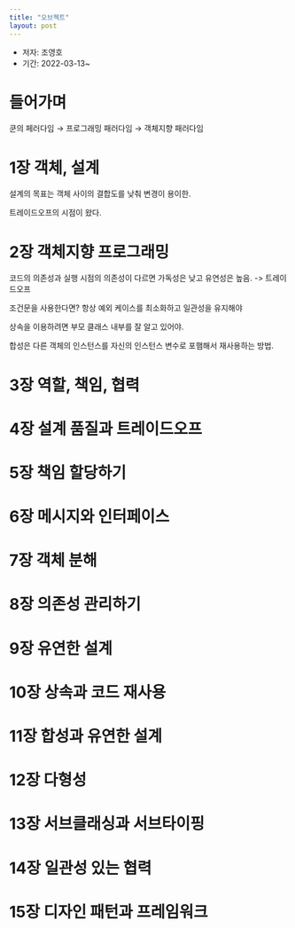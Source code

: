 ```yaml
---
title: "오브젝트"
layout: post
---
```


- 저자: 조영호
- 기간: 2022-03-13~

# 들어가며

쿤의 페러다임 → 프로그래밍 패러다임 → 객체지향 패러다임

# 1장 객체, 설계

설계의 목표는 객체 사이의 결합도를 낮춰 변경이 용이한.

트레이드오프의 시점이 왔다.

# 2장 객체지향 프로그래밍

코드의 의존성과 실행 시점의 의존성이 다르면 가독성은 낮고 유연성은 높음. -> 트레이드오프

조건문을 사용한다면? 항상 예외 케이스를 최소화하고 일관성을 유지해야

상속을 이용하려면 부모 클래스 내부를 잘 알고 있어야.

합성은 다른 객체의 인스턴스를 자신의 인스턴스 변수로 포햄해서 재사용하는 방법.

# 3장 역할, 책임, 협력

# 4장 설계 품질과 트레이드오프

# 5장 책임 할당하기

# 6장 메시지와 인터페이스

# 7장 객체 분해

# 8장 의존성 관리하기

# 9장 유연한 설계

# 10장 상속과 코드 재사용

# 11장 합성과 유연한 설계

# 12장 다형성

# 13장 서브클래싱과 서브타이핑

# 14장 일관성 있는 협력

# 15장 디자인 패턴과 프레임워크
